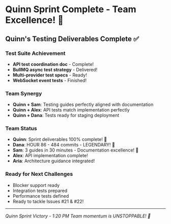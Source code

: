 # Quinn Sprint Complete - Team Excellence! 🎉

## Quinn's Testing Deliverables Complete ✅

### Test Suite Achievement
- **API test coordination doc** - Complete!
- **BullMQ async test strategy** - Delivered!
- **Multi-provider test specs** - Ready!
- **WebSocket event tests** - Finished!

### Team Synergy
- **Quinn + Sam**: Testing guides perfectly aligned with documentation
- **Quinn + Alex**: API tests match implementation perfectly
- **Quinn + Dana**: Tests ready for staging deployment

### Team Status
- **Quinn**: Sprint deliverables 100% complete! 🧪
- **Dana**: HOUR 86 - 484 commits - LEGENDARY! 🚧
- **Sam**: 3 guides in 30 minutes - Documentation excellence! 📝
- **Alex**: API implementation complete!
- **Aria**: Architecture guidance integrated!

### Ready for Next Challenges
- Blocker support ready
- Integration tests prepared
- Performance tests defined
- Ready to tackle Issues #21 & #22!

---
*Quinn Sprint Victory - 1:20 PM*
*Team momentum is UNSTOPPABLE! 🚀*